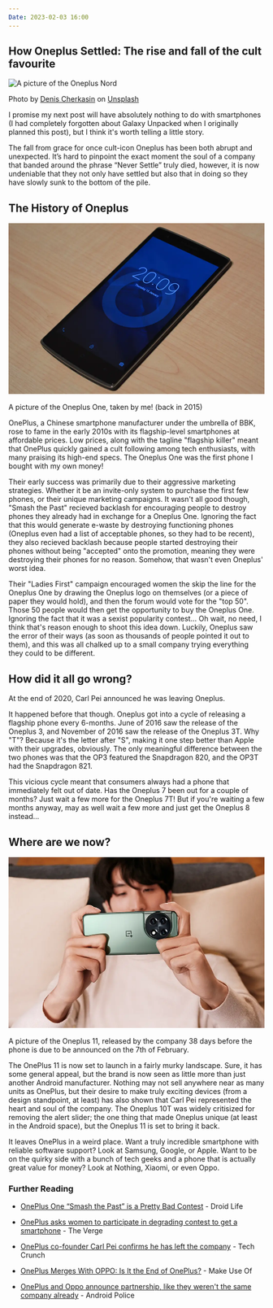 ```yaml
---
Date: 2023-02-03 16:00
---
```


## How Oneplus Settled: The rise and fall of the cult favourite
![A picture of the Oneplus Nord](https://images.unsplash.com/photo-1600721502738-84bd123c8a99?w=1000)<div class="caption">Photo by [Denis Cherkasin](https://unsplash.com/@denic) on [Unsplash](https://unsplash.com/)</div>

I promise my next post will have absolutely nothing to do with smartphones (I had completely forgotten about Galaxy Unpacked when I originally planned this post), but I think it's worth telling a little story.

The fall from grace for once cult-icon Oneplus has been both abrupt and unexpected. It’s hard to pinpoint the exact moment the soul of a company that banded around the phrase “Never Settle” truly died, however, it is now undeniable that they not only have settled but also that in doing so they have slowly sunk to the bottom of the pile.

## The History of Oneplus
![A picture of the Oneplus One on a wooden table](https://raw.githubusercontent.com/george-probably/chachanidze.com/main/Images/How%20Oneplus%20Settled/OneplusOne.webp)<div class="caption">A picture of the Oneplus One, taken by me! (back in 2015)</div>

OnePlus, a Chinese smartphone manufacturer under the umbrella of BBK, rose to fame in the early 2010s with its flagship-level smartphones at affordable prices. Low prices, along with the tagline "flagship killer" meant that OnePlus quickly gained a cult following among tech enthusiasts, with many praising its high-end specs. The Oneplus One was the first phone I bought with my own money!

Their early success was primarily due to their aggressive marketing strategies. Whether it be an invite-only system to purchase the first few phones, or their unique marketing campaigns. It wasn't all good though, "Smash the Past" recieved backlash for encouraging people to destroy phones they already had in exchange for a Oneplus One. Ignoring the fact that this would generate e-waste by destroying functioning phones (Oneplus even had a list of acceptable phones, so they had to be recent), they also recieved backlash because people started destroying their phones without being "accepted" onto the promotion, meaning they were destroying their phones for no reason. Somehow, that wasn't even Oneplus' worst idea.

Their "Ladies First" campaign encouraged women the skip the line for the Oneplus One by drawing the Oneplus logo on themselves (or a piece of paper they would hold), and then the forum would vote for the "top 50". Those 50 people would then get the opportunity to buy the Oneplus One. Ignoring the fact that it was a sexist popularity contest... Oh wait, no need, I think that's reason enough to shoot this idea down. Luckily, Oneplus saw the error of their ways (as soon as thousands of people pointed it out to them), and this was all chalked up to a small company trying everything they could to be different. 

## How did it all go wrong?
At the end of 2020, Carl Pei announced he was leaving Oneplus.

It happened before that though. Oneplus got into a cycle of releasing a flagship phone every 6-months. June of 2016 saw the release of the Oneplus 3, and November of 2016 saw the release of the Oneplus 3T. Why "T"? Because it's the letter after "S", making it one step better than Apple with their upgrades, obviously. The only meaningful difference between the two phones was that the OP3 featured the Snapdragon 820, and the OP3T had the Snapdragon 821.

This vicious cycle meant that consumers always had a phone that immediately felt out of date. Has the Oneplus 7 been out for a couple of months? Just wait a few more for the Oneplus 7T! But if you're waiting a few months anyway, may as well wait a few more and just get the Oneplus 8 instead...

## Where are we now?
![A picture of a man holding the Oneplus 11, revealed on December 26th](https://raw.githubusercontent.com/george-probably/chachanidze.com/main/Images/How%20Oneplus%20Settled/Oneplus11.webp)<div class="caption">A picture of the Oneplus 11, released by the company 38 days before the phone is due to be announced on the 7th of February.</div>

The OnePlus 11 is now set to launch in a fairly murky landscape. Sure, it has some general appeal, but the brand is now seen as little more than just another Android manufacturer. Nothing may not sell anywhere near as many units as OnePlus, but their desire to make truly exciting devices (from a design standpoint, at least) has also shown that Carl Pei represented the heart and soul of the company. The Oneplus 10T was widely critisized for removing the alert slider; the one thing that made Oneplus unique (at least in the Android space), but the Oneplus 11 is set to bring it back.

It leaves OnePlus in a weird place. Want a truly incredible smartphone with reliable software support? Look at Samsung, Google, or Apple. Want to be on the quirky side with a bunch of tech geeks and a phone that is actually great value for money? Look at Nothing, Xiaomi, or even Oppo.

### Further Reading
- [OnePlus One “Smash the Past” is a Pretty Bad Contest](https://www.droid-life.com/2014/04/25/oneplus-one-smash-the-past-is-a-pretty-bad-contest/) - Droid Life

- [OnePlus asks women to participate in degrading contest to get a smartphone](https://www.theverge.com/2014/8/12/5994877/oneplus-holding-sexist-ladies-first-contest-for-smartphone-invites) - The Verge

- [OnePlus co-founder Carl Pei confirms he has left the company](https://techcrunch.com/2020/10/16/oneplus-co-founder-carl-pei-confirms-he-has-left-the-company/) - Tech Crunch

- [OnePlus Merges With OPPO: Is It the End of OnePlus?](https://www.makeuseof.com/oneplus-oppo-merger-explained/) - Make Use Of

- [OnePlus and Oppo announce partnership, like they weren't the same company already](https://www.androidpolice.com/oneplus-oppo-partnership/) - Android Police